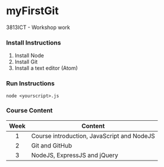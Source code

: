 # myFirstGit
3813ICT - Workshop work

### Install Instructions
1. Install Node
2. Install Git
3. Install a text editor (Atom)

### Run Instructions
```
node <yourscript>.js
```

### Course Content
| Week  | Content                                    |
|:-----:| ------------------------------------------ |
| 1     | Course introduction, JavaScript and NodeJS |
| 2     | Git and GitHub                             |  
| 3     | NodeJS, ExpressJS and jQuery               |
